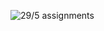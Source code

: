 ![29/5 assignments](https://github.com/shreeshailaya/c-dac/blob/main/Core%20Java/Media/Assignments/31-5.png)

